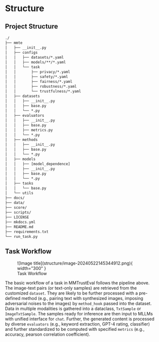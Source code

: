 # Structure


## Project Structure

```
./
├── mmte
│   ├── __init__.py
│   ├── configs
│   │   ├── datasets/*.yaml
│   │   ├── models/**/*.yaml
│   │   └── task
│   │       ├── privacy/*.yaml
│   │       ├── safety/*.yaml
│   │       ├── fairness/*.yaml
│   │       ├── robustness/*.yaml
│   │       └── trustfulness/*.yaml
│   ├── datasets
│   │   ├── __init__.py
│   │   ├── base.py
│   │   └── *.py
│   ├── evaluators
│   │   ├── __init__.py
│   │   ├── base.py
│   │   ├── metrics.py
│   │   └── *.py
│   ├── methods
│   │   ├── __init__.py
│   │   ├── base.py
│   │   └── *.py
│   ├── models
│   │   ├── [model_dependence]
│   │   ├── __init__.py
│   │   ├── base.py
│   │   └── *.py
│   ├── tasks
│   │   └── base.py
│   └── utils
├── docs/
├── data/
├── score/
├── scripts/
├── LICENSE
├── mkdocs.yml
├── README.md
├── requirements.txt
└── run_task.py
```



## <a name="flow"></a> Task Workflow

<figure markdown="span">
  ![Image title](structure/image-20240522145344912.png){ width="300" }
  <figcaption>Task Workflow</figcaption>
</figure>

The basic workflow of a task in MMTrustEval follows the pipeline above. The image-text pairs (or text-only samples) are retrieved from the customized `dataset`. They are likely to be further processed with a pre-defined method (e.g., pairing text with synthesized images, imposing adversarial noises to the images) by `method_hook` passed into the dataset. Data in multiple modalities is gathered into a dataclass, `TxtSample` or `ImageTxtSample`.  The samples ready for inference are then input to MLLMs with unified interface for `chat`. Further, the generated content is processed by diverse `evaluators` (e.g., keyword extraction, GPT-4 rating, classifier) and further standardized to be computed with specified `metrics` (e.g., accuracy, pearson correlation coefficient).
